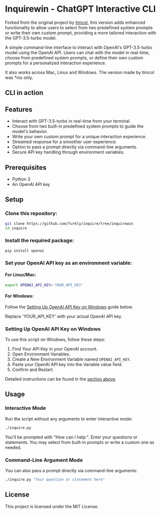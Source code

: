 # Inquirewin - ChatGPT Interactive CLI

Forked from the original project by [timcol](https://github.com/timcol/inquire), this version adds enhanced functionality to allow users to select from two predefined system prompts or write their own custom prompt, providing a more tailored interaction with the GPT-3.5-turbo model.

A simple command-line interface to interact with OpenAI's GPT-3.5-turbo model using the OpenAI API. Users can chat with the model in real-time, choose from predefined system prompts, or define their own custom prompts for a personalized interaction experience.

It also works across Mac, Linux and Windows. The version made by timcol was *nix only.

## CLI in action

## Features

- Interact with GPT-3.5-turbo in real-time from your terminal.
- Choose from two built-in predefined system prompts to guide the model's behavior.
- Write your own custom prompt for a unique interaction experience.
- Streamed response for a smoother user experience.
- Option to pass a prompt directly via command-line arguments.
- Secure API key handling through environment variables.

## Prerequisites

- Python 3
- An OpenAI API key

## Setup

### Clone this repository:

```bash
git clone https://github.com/furkly/inquire/tree/inquirewin
cd inquire
```

### Install the required package:

```bash
pip install openai
```

### Set your OpenAI API key as an environment variable:

#### For Linux/Mac:

```bash
export OPENAI_API_KEY='YOUR_API_KEY'
```

#### For Windows:

Follow the [Setting Up OpenAI API Key on Windows](#setting-up-openai-api-key-on-windows) guide below.

Replace 'YOUR_API_KEY' with your actual OpenAI API key.

### Setting Up OpenAI API Key on Windows

To use this script on Windows, follow these steps:

1. Find Your API Key in your OpenAI account.
2. Open Environment Variables.
3. Create a New Environment Variable named `OPENAI_API_KEY`.
4. Paste your OpenAI API key into the Variable value field.
5. Confirm and Restart.

Detailed instructions can be found in the [section above](#prerequisites).

## Usage

### Interactive Mode

Run the script without any arguments to enter interactive mode:

```bash
./inquire.py
```

You'll be prompted with "How can I help:". Enter your questions or statements. You may select from built-in prompts or write a custom one as needed.

### Command-Line Argument Mode

You can also pass a prompt directly via command-line arguments:

```bash
./inquire.py "Your question or statement here"
```

## License

This project is licensed under the MIT License.
